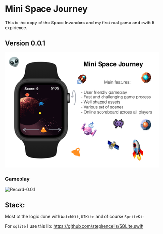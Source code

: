 # Mini Space Journey

This is the copy of the Space Invandors and my first real game and swift 5 expirience.

## Version 0.0.1 

![preview](Static/0.0.1/preview.png)

### Gameplay

![Record-0.0.1](Static/0.0.1/record-0.0.1.gif)

## Stack:

Most of the logic done with `WatchKit`, `UIKite` and of course `SpriteKit`

For `sqlite` I use this lib: https://github.com/stephencelis/SQLite.swift